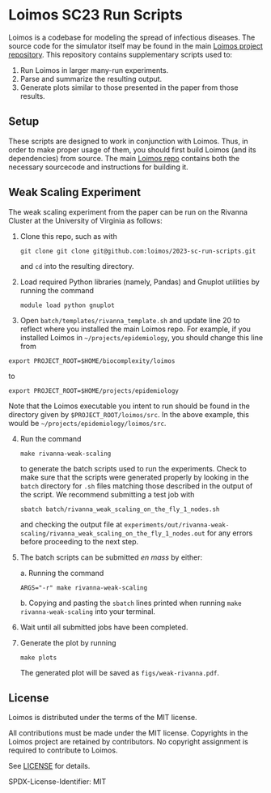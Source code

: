 # Loimos SC23 Run Scripts

Loimos is a codebase for modeling the spread of infectious diseases. The source code for the simulator itself may be found in the main [Loimos project repository](https://github.com/loimos/loimos). This repository contains supplementary scripts used to:
1. Run Loimos in larger many-run experiments.
2. Parse and summarize the resulting output.
3. Generate plots similar to those presented in the paper from those results.

## Setup

These scripts are designed to work in conjunction with Loimos. Thus, in order to make proper usage of them, you should first build Loimos (and its dependencies) from source. The main [Loimos repo](https://github.com/loimos/loimos) contains both the necessary sourcecode and instructions for building it.

## Weak Scaling Experiment

The weak scaling experiment from the paper can be run on the Rivanna Cluster at the University of Virginia as follows:
1. Clone this repo, such as with

    ```git clone git clone git@github.com:loimos/2023-sc-run-scripts.git```

    and `cd` into the resulting directory.    

2. Load required Python libraries (namely, Pandas) and Gnuplot utilities by running the command

    ```module load python gnuplot```

3. Open `batch/templates/rivanna_template.sh` and update line 20 to reflect where you installed the main Loimos repo. For example, if you installed Loimos in `~/projects/epidemiology`, you should change this line from

```export PROJECT_ROOT=$HOME/biocomplexity/loimos```

to

```export PROJECT_ROOT=$HOME/projects/epidemiology```

Note that the Loimos executable you intent to run should be found in the directory given by `$PROJECT_ROOT/loimos/src`. In the above example, this would be `~/projects/epidemiology/loimos/src`.

4. Run the command

    ```make rivanna-weak-scaling```

    to generate the batch scripts used to run the experiments. Check to make sure that the scripts were generated properly by looking in the `batch` directory for `.sh` files matching those described in the output of the script. We recommend submitting a test job with
    
    ```sbatch batch/rivanna_weak_scaling_on_the_fly_1_nodes.sh```
    
    and checking the output file at `experiments/out/rivanna-weak-scaling/rivanna_weak_scaling_on_the_fly_1_nodes.out` for any errors before proceeding to the next step.

5. The batch scripts can be submitted *en mass* by either:

    a. Running the command

    ```ARGS="-r" make rivanna-weak-scaling```

    b. Copying and pasting the `sbatch` lines printed when running `make rivanna-weak-scaling` into your terminal.

6. Wait until all submitted jobs have been completed.

7. Generate the plot by running

    ```make plots```

    The generated plot will be saved as `figs/weak-rivanna.pdf`.

## License

Loimos is distributed under the terms of the MIT license.

All contributions must be made under the MIT license. Copyrights in the Loimos project are retained by contributors. No copyright assignment is required to contribute to Loimos.

See [LICENSE](https://github.com/loimos/2023-loimos-scripts-sc/blob/develop/LICENSE) for details.

SPDX-License-Identifier: MIT